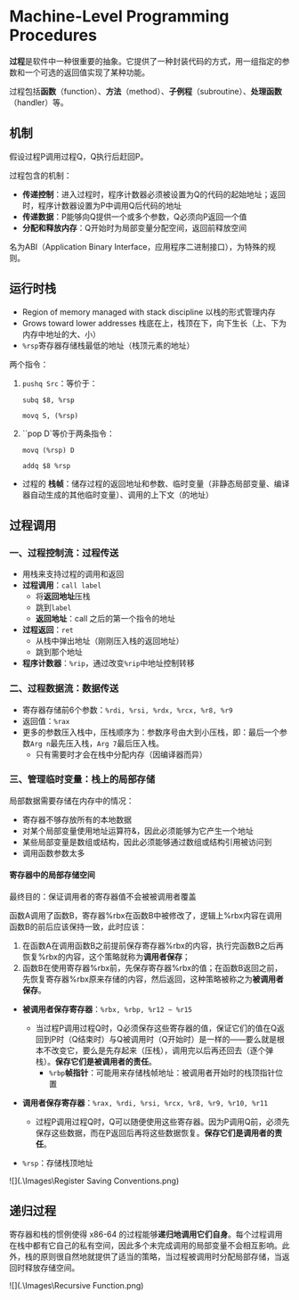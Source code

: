 # Machine-Level Programming Procedures

**过程**是软件中一种很重要的抽象。它提供了一种封装代码的方式，用一组指定的参数和一个可选的返回值实现了某种功能。

过程包括**函数**（function）、**方法**（method）、**子例程**（subroutine）、**处理函数**（handler）等。



## 机制

假设过程P调用过程Q，Q执行后赶回P。

过程包含的机制：

* **传递控制**：进入过程时，程序计数器必须被设置为Q的代码的起始地址；返回时，程序计数器设置为P中调用Q后代码的地址
* **传递数据**：P能够向Q提供一个或多个参数，Q必须向P返回一个值
* **分配和释放内存**：Q开始时为局部变量分配空间，返回前释放空间

名为ABI（Application Binary Interface，应用程序二进制接口），为特殊的规则。



## 运行时栈

* Region of memory managed with stack discipline 以栈的形式管理内存
* Grows toward lower addresses 栈底在上，栈顶在下，向下生长（上、下为内存中地址的大、小）
* `%rsp`寄存器存储栈最低的地址（栈顶元素的地址）

两个指令：

1. `pushq Src`：等价于：

   `subq $8, %rsp`

   `movq S, (%rsp)`

2. ``pop D`等价于两条指令：

   `movq (%rsp) D`

   `addq $8 %rsp`

* 过程的 **栈帧**：储存过程的返回地址和参数、临时变量（非静态局部变量、编译器自动生成的其他临时变量）、调用的上下文（的地址）



## 过程调用

### 一、过程控制流：过程传送

* 用栈来支持过程的调用和返回
* **过程调用**：`call label`
  * 将**返回地址**压栈
  * 跳到`label`
  * **返回地址**：call 之后的第一个指令的地址
* **过程返回**：`ret`
  * 从栈中弹出地址（刚刚压入栈的返回地址）
  * 跳到那个地址
* **程序计数器**：`%rip`，通过改变`%rip`中地址控制转移



### 二、过程数据流：数据传送

* 寄存器存储前6个参数：`%rdi, %rsi, %rdx, %rcx, %r8, %r9`
* 返回值：`%rax`
* 更多的参数压入栈中，压栈顺序为：参数序号由大到小压栈，即：最后一个参数`Arg n`最先压入栈，`Arg 7`最后压入栈。
  * 只有需要时才会在栈中分配内存（因编译器而异）



### 三、管理临时变量：栈上的局部存储

局部数据需要存储在内存中的情况：

* 寄存器不够存放所有的本地数据
* 对某个局部变量使用地址运算符&，因此必须能够为它产生一个地址
* 某些局部变量是数组或结构，因此必须能够通过数组或结构引用被访问到
* 调用函数参数太多



#### 寄存器中的局部存储空间

最终目的：保证调用者的寄存器值不会被被调用者覆盖

函数A调用了函数B，寄存器%rbx在函数B中被修改了，逻辑上%rbx内容在调用函数B的前后应该保持一致，此时应该：

1. 在函数A在调用函数B之前提前保存寄存器%rbx的内容，执行完函数B之后再恢复%rbx的内容，这个策略就称为**调用者保存**；
2. 函数B在使用寄存器%rbx前，先保存寄存器%rbx的值；在函数B返回之前，先恢复寄存器%rbx原来存储的内容，然后返回，这种策略被称之为**被调用者保存**。



* **被调用者保存寄存器**：`%rbx, %rbp, %r12 ~ %r15`
  
  * 当过程P调用过程Q时，Q必须保存这些寄存器的值，保证它们的值在Q返回到P时（Q结束时）与Q被调用时（Q开始时）是一样的——要么就是根本不改变它，要么是先存起来（压栈），调用完以后再还回去（逐个弹栈）。**保存它们是被调用者的责任**。
    * `%rbp`**帧指针**：可能用来存储栈帧地址：被调用者开始时的栈顶指针位置
  
  
  
* **调用者保存寄存器**：`%rax, %rdi, %rsi, %rcx, %r8, %r9, %r10, %r11`

  * 过程P调用过程Q时，Q可以随便使用这些寄存器。因为P调用Q前，必须先保存这些数据，而在P返回后再将这些数据恢复。**保存它们是调用者的责任**。

    

* `%rsp`：存储栈顶地址

![](.\Images\Register Saving Conventions.png)



## 递归过程

寄存器和栈的惯例使得 x86-64 的过程能够**递归地调用它们自身**。每个过程调用在栈中都有它自己的私有空间，因此多个未完成调用的局部变量不会相互影响。此外，栈的原则很自然地就提供了适当的策略，当过程被调用时分配局部存储，当返回时释放存储空间。

![](.\Images\Recursive Function.png)